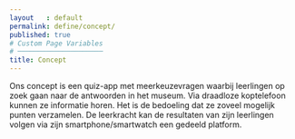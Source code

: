 ```yaml
---
layout   : default
permalink: define/concept/
published: true
# Custom Page Variables
# ─────────────────────
title: Concept
---
```


<div class="container">
    <p> Ons concept is een quiz-app met meerkeuzevragen waarbij leerlingen op zoek gaan naar de antwoorden in het museum. Via draadloze koptelefoon kunnen ze informatie horen. Het is de bedoeling dat ze zoveel mogelijk punten verzamelen. De leerkracht kan de resultaten van zijn leerlingen volgen via zijn smartphone/smartwatch een gedeeld platform.  </p>
</div>